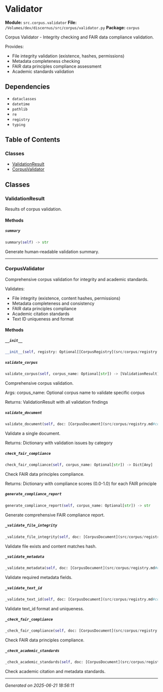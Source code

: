 # Validator

**Module:** `src.corpus.validator`
**File:** `/Volumes/dev/discernus/src/corpus/validator.py`
**Package:** `corpus`

Corpus Validator - Integrity checking and FAIR data compliance validation.

Provides:
- File integrity validation (existence, hashes, permissions)
- Metadata completeness checking
- FAIR data principles compliance assessment
- Academic standards validation

## Dependencies

- `dataclasses`
- `datetime`
- `pathlib`
- `re`
- `registry`
- `typing`

## Table of Contents

### Classes
- [ValidationResult](#validationresult)
- [CorpusValidator](#corpusvalidator)

## Classes

### ValidationResult

Results of corpus validation.

#### Methods

##### `summary`
```python
summary(self) -> str
```

Generate human-readable validation summary.

---

### CorpusValidator

Comprehensive corpus validation for integrity and academic standards.

Validates:
- File integrity (existence, content hashes, permissions)
- Metadata completeness and consistency
- FAIR data principles compliance
- Academic citation standards
- Text ID uniqueness and format

#### Methods

##### `__init__`
```python
__init__(self, registry: Optional[[CorpusRegistry](src/corpus/registry.md#corpusregistry)])
```

##### `validate_corpus`
```python
validate_corpus(self, corpus_name: Optional[str]) -> [ValidationResult](src/corpus/validator.md#validationresult)
```

Comprehensive corpus validation.

Args:
    corpus_name: Optional corpus name to validate specific corpus
    
Returns:
    ValidationResult with all validation findings

##### `validate_document`
```python
validate_document(self, doc: [CorpusDocument](src/corpus/registry.md#corpusdocument)) -> Dict[Any]
```

Validate a single document.

Returns:
    Dictionary with validation issues by category

##### `check_fair_compliance`
```python
check_fair_compliance(self, corpus_name: Optional[str]) -> Dict[Any]
```

Check FAIR data principles compliance.

Returns:
    Dictionary with compliance scores (0.0-1.0) for each FAIR principle

##### `generate_compliance_report`
```python
generate_compliance_report(self, corpus_name: Optional[str]) -> str
```

Generate comprehensive FAIR compliance report.

##### `_validate_file_integrity`
```python
_validate_file_integrity(self, doc: [CorpusDocument](src/corpus/registry.md#corpusdocument), result: [ValidationResult](src/corpus/validator.md#validationresult)) -> bool
```

Validate file exists and content matches hash.

##### `_validate_metadata`
```python
_validate_metadata(self, doc: [CorpusDocument](src/corpus/registry.md#corpusdocument), result: [ValidationResult](src/corpus/validator.md#validationresult)) -> bool
```

Validate required metadata fields.

##### `_validate_text_id`
```python
_validate_text_id(self, doc: [CorpusDocument](src/corpus/registry.md#corpusdocument), result: [ValidationResult](src/corpus/validator.md#validationresult), text_ids_seen: Set[str]) -> bool
```

Validate text_id format and uniqueness.

##### `_check_fair_compliance`
```python
_check_fair_compliance(self, doc: [CorpusDocument](src/corpus/registry.md#corpusdocument), result: [ValidationResult](src/corpus/validator.md#validationresult)) -> None
```

Check FAIR data principles compliance.

##### `_check_academic_standards`
```python
_check_academic_standards(self, doc: [CorpusDocument](src/corpus/registry.md#corpusdocument), result: [ValidationResult](src/corpus/validator.md#validationresult)) -> None
```

Check academic citation and metadata standards.

---

*Generated on 2025-06-21 18:56:11*